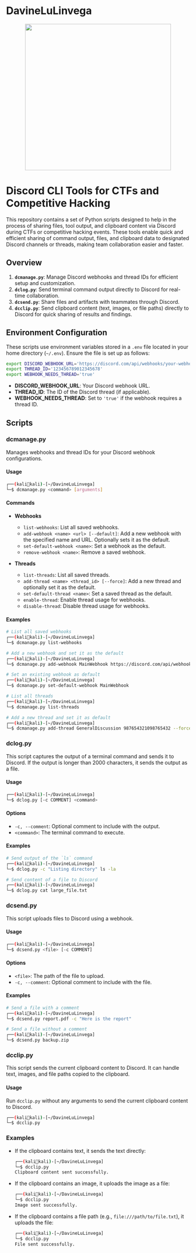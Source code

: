# DavineLuLinvega

<p align="center">
  <img src="https://i.pinimg.com/originals/80/2f/c1/802fc1cd743108d1bc271203d217856e.jpg" width="400">

# Discord CLI Tools for CTFs and Competitive Hacking

This repository contains a set of Python scripts designed to help in the process of sharing files, tool output, and clipboard content via Discord during CTFs or competitive hacking events. These tools enable quick and efficient sharing of command output, files, and clipboard data to designated Discord channels or threads, making team collaboration easier and faster.

## Overview

1. **`dcmanage.py`**: Manage Discord webhooks and thread IDs for efficient setup and customization.
2. **`dclog.py`**: Send terminal command output directly to Discord for real-time collaboration.
3. **`dcsend.py`**: Share files and artifacts with teammates through Discord.
4. **`dcclip.py`**: Send clipboard content (text, images, or file paths) directly to Discord for quick sharing of results and findings.


## Environment Configuration

These scripts use environment variables stored in a `.env` file located in your home directory (`~/.env`). Ensure the file is set up as follows:

```bash
export DISCORD_WEBHOOK_URL='https://discord.com/api/webhooks/your-webhook-id/your-webhook-token'
export THREAD_ID='123456789012345678'
export WEBHOOK_NEEDS_THREAD='true'
```

- **DISCORD_WEBHOOK_URL**: Your Discord webhook URL.
- **THREAD_ID**: The ID of the Discord thread (if applicable).
- **WEBHOOK_NEEDS_THREAD**: Set to `'true'` if the webhook requires a thread ID.

## Scripts

### dcmanage.py

Manages webhooks and thread IDs for your Discord webhook configurations.

#### Usage

```bash
┌──(kalikali)-[~/DavineLuLinvega]
└─$ dcmanage.py <command> [arguments]
```

#### Commands

- **Webhooks**
  - `list-webhooks`: List all saved webhooks.
  - `add-webhook <name> <url> [--default]`: Add a new webhook with the specified name and URL. Optionally sets it as the default.
  - `set-default-webhook <name>`: Set a webhook as the default.
  - `remove-webhook <name>`: Remove a saved webhook.

- **Threads**
  - `list-threads`: List all saved threads.
  - `add-thread <name> <thread_id> [--force]`: Add a new thread and optionally set it as the default.
  - `set-default-thread <name>`: Set a saved thread as the default.
  - `enable-thread`: Enable thread usage for webhooks.
  - `disable-thread`: Disable thread usage for webhooks.

#### Examples

```bash
# List all saved webhooks
┌──(kalikali)-[~/DavineLuLinvega]
└─$ dcmanage.py list-webhooks

# Add a new webhook and set it as the default
┌──(kalikali)-[~/DavineLuLinvega]
└─$ dcmanage.py add-webhook MainWebhook https://discord.com/api/webhooks/12345/abcdef --default

# Set an existing webhook as default
┌──(kalikali)-[~/DavineLuLinvega]
└─$ dcmanage.py set-default-webhook MainWebhook

# List all threads
┌──(kalikali)-[~/DavineLuLinvega]
└─$ dcmanage.py list-threads

# Add a new thread and set it as default
┌──(kalikali)-[~/DavineLuLinvega]
└─$ dcmanage.py add-thread GeneralDiscussion 987654321098765432 --force
```

### dclog.py

This script captures the output of a terminal command and sends it to Discord. If the output is longer than 2000 characters, it sends the output as a file.

#### Usage

```bash
┌──(kalikali)-[~/DavineLuLinvega]
└─$ dclog.py [-c COMMENT] <command>
```

#### Options

- `-c, --comment`: Optional comment to include with the output.
- `<command>`: The terminal command to execute.

#### Examples

```bash
# Send output of the `ls` command
┌──(kalikali)-[~/DavineLuLinvega]
└─$ dclog.py -c "Listing directory" ls -la

# Send content of a file to Discord
┌──(kalikali)-[~/DavineLuLinvega]
└─$ dclog.py cat large_file.txt
```

### dcsend.py

This script uploads files to Discord using a webhook.

#### Usage

```bash
┌──(kalikali)-[~/DavineLuLinvega]
└─$ dcsend.py <file> [-c COMMENT]
```

#### Options

- `<file>`: The path of the file to upload.
- `-c, --comment`: Optional comment to include with the file.

#### Examples

```bash
# Send a file with a comment
┌──(kalikali)-[~/DavineLuLinvega]
└─$ dcsend.py report.pdf -c "Here is the report"

# Send a file without a comment
┌──(kalikali)-[~/DavineLuLinvega]
└─$ dcsend.py backup.zip
```

### dcclip.py

This script sends the current clipboard content to Discord. It can handle text, images, and file paths copied to the clipboard.

#### Usage

Run `dcclip.py` without any arguments to send the current clipboard content to Discord.

```bash
┌──(kalikali)-[~/DavineLuLinvega]
└─$ dcclip.py
```

### Examples

- If the clipboard contains text, it sends the text directly:
  ```bash
  ┌──(kalikali)-[~/DavineLuLinvega]
  └─$ dcclip.py
  Clipboard content sent successfully.
  ```
- If the clipboard contains an image, it uploads the image as a file:
  ```bash
  ┌──(kalikali)-[~/DavineLuLinvega]
  └─$ dcclip.py
  Image sent successfully.
  ```
- If the clipboard contains a file path (e.g., `file:///path/to/file.txt`), it uploads the file:
  ```bash
  ┌──(kalikali)-[~/DavineLuLinvega]
  └─$ dcclip.py
  File sent successfully.
  ```
